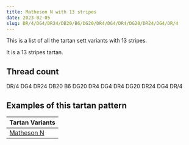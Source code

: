 ```yaml
---
title: Matheson N with 13 stripes
date: 2023-02-05
slug: DR/4/DG4/DR24/DB20/B6/DG20/DR4/DG4/DR4/DG20/DR24/DG4/DR/4
---
```

This is a list of all the tartan sett variants with 13 stripes.

It is a 13 stripes tartan.


## Thread count
DR/4 DG4 DR24 DB20 B6 DG20 DR4 DG4 DR4 DG20 DR24 DG4 DR/4

## Examples of this tartan pattern

| Tartan Variants |
|---------------|
| [Matheson N](/variants/dr/4/dg4/dr24/db20/b6/dg20/dr4/dg4/dr4/dg20/dr24/dg4/dr/4-b4367ae-db000052-dg11450d-draa0000)||
